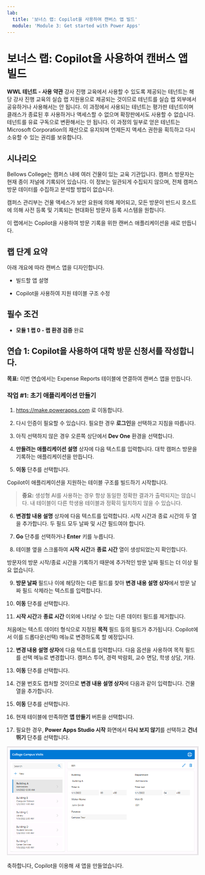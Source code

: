 ```yaml
---
lab:
  title: '보너스 랩: Copilot을 사용하여 캔버스 앱 빌드'
  module: 'Module 3: Get started with Power Apps'
---
```


# 보너스 랩: Copilot을 사용하여 캔버스 앱 빌드

**WWL 테넌트 - 사용 약관** 강사 진행 교육에서 사용할 수 있도록 제공되는 테넌트는 해당 강사 진행 교육의 실습 랩 지원용으로 제공되는 것이므로 테넌트를 실습 랩 외부에서 공유하거나 사용해서는 안 됩니다. 이 과정에서 사용되는 테넌트는 평가판 테넌트이며 클래스가 종료된 후 사용하거나 액세스할 수 없으며 확장판에서도 사용할 수 없습니다. 테넌트를 유료 구독으로 변환해서는 안 됩니다. 이 과정의 일부로 얻은 테넌트는 Microsoft Corporation의 재산으로 유지되며 언제든지 액세스 권한을 획득하고 다시 소유할 수 있는 권리를 보유합니다. 

## 시나리오

Bellows College는 캠퍼스 내에 여러 건물이 있는 교육 기관입니다. 캠퍼스 방문자는 현재 종이 저널에 기록되어 있습니다. 이 정보는 일관되게 수집되지 않으며, 전체 캠퍼스 방문 데이터를 수집하고 분석할 방법이 없습니다.

캠퍼스 관리부는 건물 액세스가 보안 요원에 의해 제어되고, 모든 방문이 반드시 호스트에 의해 사전 등록 및 기록되는 현대화된 방문자 등록 시스템을 원합니다.

이 랩에서는 Copilot을 사용하여 방문 기록을 위한 캔버스 애플리케이션을 새로 만듭니다. 

## 랩 단계 요약

아래 개요에 따라 캔버스 앱을 디자인합니다.

- 빌드할 앱 설명

- Copilot을 사용하여 지원 테이블 구조 수정

 ## 필수 조건

- **모듈 1 랩 0 - 랩 환경 검증** 완료

## 연습 1: Copilot을 사용하여 대학 방문 신청서를 작성합니다.

**목표:** 이번 연습에서는 Expense Reports 테이블에 연결하여 캔버스 앱을 만듭니다.

### 작업 \#1: 초기 애플리케이션 만들기

1. https://make.powerapps.com 로 이동합니다.

2. 다시 인증이 필요할 수 있습니다. 필요한 경우 **로그인**을 선택하고 지침을 따릅니다.

3. 아직 선택하지 않은 경우 오른쪽 상단에서 **Dev One** 환경을 선택합니다.

4. **만들려는 애플리케이션 설명** 상자에 다음 텍스트를 입력합니다. 대학 캠퍼스 방문을 기록하는 애플리케이션을 만듭니다. 

5. **이동** 단추를 선택합니다.

Copilot이 애플리케이션을 지원하는 테이블 구조를 빌드하기 시작합니다. 

> **중요:** 생성형 AI를 사용하는 경우 항상 동일한 정확한 결과가 출력되지는 않습니다. 내 테이블이 다른 학생용 테이블과 정확히 일치하지 않을 수 있습니다. 

6. **변경할 내용 설명** 상자에 다음 텍스트를 입력합니다. 시작 시간과 종료 시간의 두 열을 추가합니다. 두 필드 모두 날짜 및 시간 필드여야 합니다.  

7. **Go** 단추를 선택하거나 **Enter** 키를 누릅니다. 

8. 테이블 옆을 스크롤하여 **시작 시간**과 **종료 시간** 열이 생성되었는지 확인합니다. 

방문자의 방문 시작/종료 시간을 기록하기 때문에 추가적인 방문 날짜 필드는 더 이상 필요 없습니다. 

9. **방문 날짜** 필드나 이에 해당하는 다른 필드를 찾아 **변경 내용 설명 상자**에서 방문 날짜 필드 삭제라는 텍스트를 입력합니다. 

10. **이동** 단추를 선택합니다. 

11. **시작 시간**과 **종료 시간** 이외에 나타날 수 있는 다른 데이터 필드를 제거합니다. 

처음에는 텍스트 데이터 형식으로 지정된 **목적** 필드 등의 필드가 추가됩니다. Copilot에서 이를 드롭다운(선택) 메뉴로 변경하도록 할 예정입니다. 

12. **변경 내용 설명 상자**에 다음 텍스트를 입력합니다. 다음 옵션을 사용하여 목적 필드를 선택 메뉴로 변경합니다. 캠퍼스 투어, 경력 박람회, 교수 면담, 학생 상담, 기타. 

13. **이동** 단추를 선택합니다. 

14. 건물 번호도 캡처할 것이므로 **변경 내용 설명 상자**에 다음과 같이 입력합니다. 건물 열을 추가합니다. 

15. **이동** 단추를 선택합니다. 

16. 현재 테이블에 만족하면 **앱 만들기** 버튼을 선택합니다. 

17. 필요한 경우, **Power Apps Studio 시작** 화면에서 **다시 보지 않기**를 선택하고 **건너뛰기** 단추를 선택합니다. 

![](media/bonus-lab-copilot-01.png)

축하합니다, Copilot을 이용해 새 앱을 만들었습니다. 
